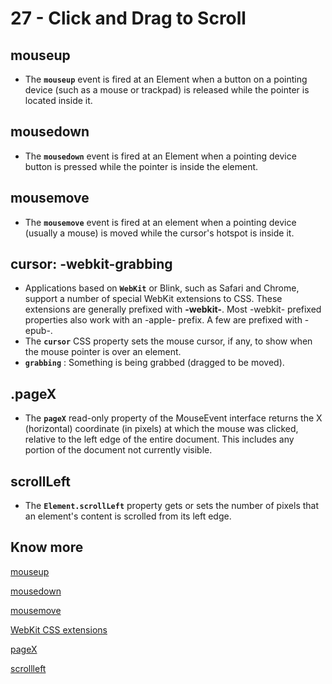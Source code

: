# 27 - Click and Drag to Scroll

## mouseup
- The **`mouseup`** event is fired at an Element when a button on a pointing device (such as a mouse or trackpad) is released while the pointer is located inside it.

## mousedown
- The **`mousedown`** event is fired at an Element when a pointing device button is pressed while the pointer is inside the element.

## mousemove
- The **`mousemove`** event is fired at an element when a pointing device (usually a mouse) is moved while the cursor's hotspot is inside it.

## cursor: -webkit-grabbing
- Applications based on **`WebKit`** or Blink, such as Safari and Chrome, support a number of special WebKit extensions to CSS. These extensions are generally prefixed with **-webkit-**. Most -webkit- prefixed properties also work with an -apple- prefix. A few are prefixed with -epub-.
- The **`cursor`** CSS property sets the mouse cursor, if any, to show when the mouse pointer is over an element.
- **`grabbing`** : Something is being grabbed (dragged to be moved).
## .pageX
- The **`pageX`** read-only property of the MouseEvent interface returns the X (horizontal) coordinate (in pixels) at which the mouse was clicked, relative to the left edge of the entire document. This includes any portion of the document not currently visible.
## scrollLeft
- The **`Element.scrollLeft`** property gets or sets the number of pixels that an element's content is scrolled from its left edge.

## Know more

[mouseup](https://developer.mozilla.org/en-US/docs/Web/API/Element/mouseup_event)

[mousedown](https://developer.mozilla.org/en-US/docs/Web/API/Element/mousedown_event)

[mousemove](https://developer.mozilla.org/en-US/docs/Web/API/Element/mousemove_event)

[WebKit CSS extensions](https://developer.mozilla.org/en-US/docs/Web/CSS/WebKit_Extensions)

[pageX](https://developer.mozilla.org/en-US/docs/Web/API/MouseEvent/pageX)

[scrollleft](https://developer.mozilla.org/en-US/docs/Web/API/Element/scrollLeft)


